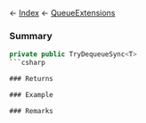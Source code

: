 ← [Index](Api-Index) ← [QueueExtensions](System.Collections.Generic.QueueExtensions)

### Summary

```csharp
private public TryDequeueSync<T>
```csharp

### Returns

### Example

### Remarks

